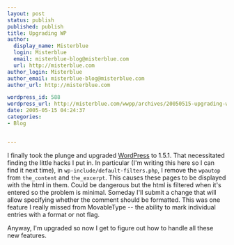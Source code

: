 ```yaml
---
layout: post
status: publish
published: publish
title: Upgrading WP
author:
  display_name: Misterblue
  login: Misterblue
  email: misterblue-blog@misterblue.com
  url: http://misterblue.com
author_login: Misterblue
author_email: misterblue-blog@misterblue.com
author_url: http://misterblue.com

wordpress_id: 588
wordpress_url: http://misterblue.com/wwpp/archives/20050515-upgrading-wp
date: 2005-05-15 04:24:37
categories:
- Blog


---
```

<p>
I finally took the plunge and upgraded
<a href="http://wordpress.org">WordPress</a> to 1.5.1.
That necessitated finding the little hacks I put in.
In particular (I'm writing this here so I can find it next time), in 
<code>wp-include/default-filters.php</code>, I remove the <code>wpautop</code>
from <code>the_content</code> and <code>the_excerpt</code>. 
This causes these pages to be displayed with the html in them.
Could be dangerous but the html is filtered when it's entered so the problem is
minimal.  Someday I'll submit a change that will allow specifying whether the
comment should be formatted.  This was one feature I really missed from MovableType --
the ability to mark individual entries with a format or not flag.
</p>
<p>
Anyway, I'm upgraded so now I get to figure out how to handle all these new features.
</p>

